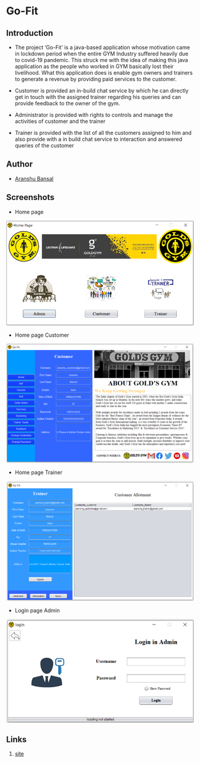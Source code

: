 # Go-Fit

## Introduction
* The project ‘Go-Fit’ is a java-based application whose motivation came in lockdown period when the entire GYM Industry suffered heavily due to covid-19 pandemic. This struck me with the idea of making this java application as the people who worked in GYM basically lost their livelihood. What this application does is enable gym owners and trainers to generate a revenue by providing paid services to the customer. 

* Customer is provided an in-build chat service by which he can directly get in touch with the assigned trainer regarding his queries and can provide feedback to the owner of the gym. 

* Administrator is provided with rights to controls and manage the activities of customer and the trainer 

* Trainer is provided with the list of all the customers assigned to him and also provide with a in build chat service to interaction and answered queries of the customer  


## Author

- [Aranshu Bansal](https://github.com/Aranshu)

## Screenshots

- Home page

![App Screenshot](https://github.com/Aranshu/Go-Fit/blob/master/Images/Home_Page.PNG?raw=true)

- Home page Customer

![App Screenshot](https://github.com/Aranshu/Go-Fit/blob/master/Images/Home_Page_Customer.PNG?raw=true)

- Home page Trainer

![App Screenshot](https://github.com/Aranshu/Go-Fit/blob/master/Images/Home_Page_Trainer.PNG?raw=true)

- Login page Admin

![App Screenshot](https://github.com/Aranshu/Go-Fit/blob/master/Images/Login_Admin.PNG?raw=true)

## Links
1. [site](https://aranshu.github.io/Java-Go-Fit/)
